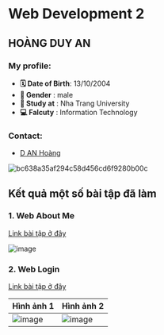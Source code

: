 # Web Development 2
## HOÀNG DUY AN
### My profile:
* **🗓 Date of Birth**: 13/10/2004
* **🧑 Gender**       : male
* **🏤 Study at**     : Nha Trang University
* **💻 Falcuty**      : Information Technology
### Contact:
* [D AN Hoàng](https://www.facebook.com/hoangduyan2004)

![bc638a35af294c58d456cd6f9280b00c](https://github.com/user-attachments/assets/56320d47-38af-4104-a82d-afc83df14327)

## Kết quả một số bài tập đã làm
### 1. Web About Me
[Link bài tập ở đây](AboutMe)

![image](https://github.com/user-attachments/assets/e23e1002-9135-4cd8-bdc8-df0e287cdd28)

### 2. Web Login
[Link bài tập ở đây](LoginPage)

|Hình ảnh 1|Hình ảnh 2|
|:---------|:---------|
|![image](https://github.com/user-attachments/assets/8bbec9f1-1b31-47c0-9440-0c5d4118cac8)|![image](https://github.com/user-attachments/assets/941bef58-ab37-49b4-99fe-2d51c54dd22b)|




